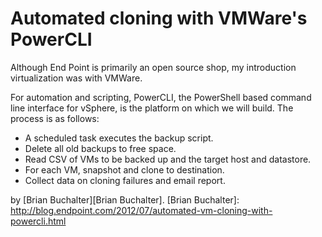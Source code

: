 Automated cloning with VMWare's PowerCLI
========================================

Although End Point is primarily an open source shop, my introduction virtualization was with VMWare.

For automation and scripting, PowerCLI, the PowerShell based command line interface for vSphere, is the platform on which we will build. The process is as follows:
- A scheduled task executes the backup script.
- Delete all old backups to free space.
- Read CSV of VMs to be backed up and the target host and datastore.
- For each VM, snapshot and clone to destination.
- Collect data on cloning failures and email report.

by [Brian Buchalter][Brian Buchalter].
[Brian Buchalter]: http://blog.endpoint.com/2012/07/automated-vm-cloning-with-powercli.html
